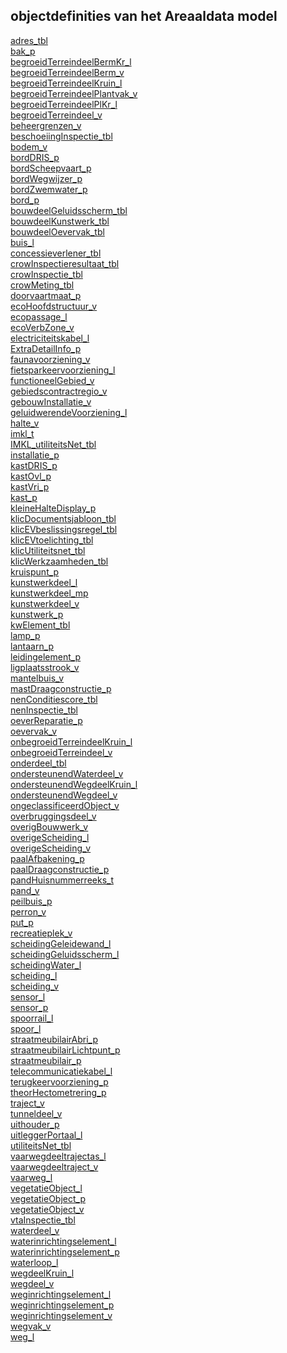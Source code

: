 ## objectdefinities van het Areaaldata model<br>

[adres_tbl](adres_tbl.html)<br>[bak_p](bak_p.html)<br>[begroeidTerreindeelBermKr_l](begroeidTerreindeelBermKr_l.html)<br>[begroeidTerreindeelBerm_v](begroeidTerreindeelBerm_v.html)<br>[begroeidTerreindeelKruin_l](begroeidTerreindeelKruin_l.html)<br>[begroeidTerreindeelPlantvak_v](begroeidTerreindeelPlantvak_v.html)<br>[begroeidTerreindeelPlKr_l](begroeidTerreindeelPlKr_l.html)<br>[begroeidTerreindeel_v](begroeidTerreindeel_v.html)<br>[beheergrenzen_v](beheergrenzen_v.html)<br>[beschoeiingInspectie_tbl](beschoeiingInspectie_tbl.html)<br>[bodem_v](bodem_v.html)<br>[bordDRIS_p](bordDRIS_p.html)<br>[bordScheepvaart_p](bordScheepvaart_p.html)<br>[bordWegwijzer_p](bordWegwijzer_p.html)<br>[bordZwemwater_p](bordZwemwater_p.html)<br>[bord_p](bord_p.html)<br>[bouwdeelGeluidsscherm_tbl](bouwdeelGeluidsscherm_tbl.html)<br>[bouwdeelKunstwerk_tbl](bouwdeelKunstwerk_tbl.html)<br>[bouwdeelOevervak_tbl](bouwdeelOevervak_tbl.html)<br>[buis_l](buis_l.html)<br>[concessieverlener_tbl](concessieverlener_tbl.html)<br>[crowInspectieresultaat_tbl](crowInspectieresultaat_tbl.html)<br>[crowInspectie_tbl](crowInspectie_tbl.html)<br>[crowMeting_tbl](crowMeting_tbl.html)<br>[doorvaartmaat_p](doorvaartmaat_p.html)<br>[ecoHoofdstructuur_v](ecoHoofdstructuur_v.html)<br>[ecopassage_l](ecopassage_l.html)<br>[ecoVerbZone_v](ecoVerbZone_v.html)<br>[electriciteitskabel_l](electriciteitskabel_l.html)<br>[ExtraDetailInfo_p](ExtraDetailInfo_p.html)<br>[faunavoorziening_v](faunavoorziening_v.html)<br>[fietsparkeervoorziening_l](fietsparkeervoorziening_l.html)<br>[functioneelGebied_v](functioneelGebied_v.html)<br>[gebiedscontractregio_v](gebiedscontractregio_v.html)<br>[gebouwInstallatie_v](gebouwInstallatie_v.html)<br>[geluidwerendeVoorziening_l](geluidwerendeVoorziening_l.html)<br>[halte_v](halte_v.html)<br>[imkl_t](imkl_t.html)<br>[IMKL_utiliteitsNet_tbl](IMKL_utiliteitsNet_tbl.html)<br>[installatie_p](installatie_p.html)<br>[kastDRIS_p](kastDRIS_p.html)<br>[kastOvl_p](kastOvl_p.html)<br>[kastVri_p](kastVri_p.html)<br>[kast_p](kast_p.html)<br>[kleineHalteDisplay_p](kleineHalteDisplay_p.html)<br>[klicDocumentsjabloon_tbl](klicDocumentsjabloon_tbl.html)<br>[klicEVbeslissingsregel_tbl](klicEVbeslissingsregel_tbl.html)<br>[klicEVtoelichting_tbl](klicEVtoelichting_tbl.html)<br>[klicUtiliteitsnet_tbl](klicUtiliteitsnet_tbl.html)<br>[klicWerkzaamheden_tbl](klicWerkzaamheden_tbl.html)<br>[kruispunt_p](kruispunt_p.html)<br>[kunstwerkdeel_l](kunstwerkdeel_l.html)<br>[kunstwerkdeel_mp](kunstwerkdeel_mp.html)<br>[kunstwerkdeel_v](kunstwerkdeel_v.html)<br>[kunstwerk_p](kunstwerk_p.html)<br>[kwElement_tbl](kwElement_tbl.html)<br>[lamp_p](lamp_p.html)<br>[lantaarn_p](lantaarn_p.html)<br>[leidingelement_p](leidingelement_p.html)<br>[ligplaatsstrook_v](ligplaatsstrook_v.html)<br>[mantelbuis_v](mantelbuis_v.html)<br>[mastDraagconstructie_p](mastDraagconstructie_p.html)<br>[nenConditiescore_tbl](nenConditiescore_tbl.html)<br>[nenInspectie_tbl](nenInspectie_tbl.html)<br>[oeverReparatie_p](oeverReparatie_p.html)<br>[oevervak_v](oevervak_v.html)<br>[onbegroeidTerreindeelKruin_l](onbegroeidTerreindeelKruin_l.html)<br>[onbegroeidTerreindeel_v](onbegroeidTerreindeel_v.html)<br>[onderdeel_tbl](onderdeel_tbl.html)<br>[ondersteunendWaterdeel_v](ondersteunendWaterdeel_v.html)<br>[ondersteunendWegdeelKruin_l](ondersteunendWegdeelKruin_l.html)<br>[ondersteunendWegdeel_v](ondersteunendWegdeel_v.html)<br>[ongeclassificeerdObject_v](ongeclassificeerdObject_v.html)<br>[overbruggingsdeel_v](overbruggingsdeel_v.html)<br>[overigBouwwerk_v](overigBouwwerk_v.html)<br>[overigeScheiding_l](overigeScheiding_l.html)<br>[overigeScheiding_v](overigeScheiding_v.html)<br>[paalAfbakening_p](paalAfbakening_p.html)<br>[paalDraagconstructie_p](paalDraagconstructie_p.html)<br>[pandHuisnummerreeks_t](pandHuisnummerreeks_t.html)<br>[pand_v](pand_v.html)<br>[peilbuis_p](peilbuis_p.html)<br>[perron_v](perron_v.html)<br>[put_p](put_p.html)<br>[recreatieplek_v](recreatieplek_v.html)<br>[scheidingGeleidewand_l](scheidingGeleidewand_l.html)<br>[scheidingGeluidsscherm_l](scheidingGeluidsscherm_l.html)<br>[scheidingWater_l](scheidingWater_l.html)<br>[scheiding_l](scheiding_l.html)<br>[scheiding_v](scheiding_v.html)<br>[sensor_l](sensor_l.html)<br>[sensor_p](sensor_p.html)<br>[spoorrail_l](spoorrail_l.html)<br>[spoor_l](spoor_l.html)<br>[straatmeubilairAbri_p](straatmeubilairAbri_p.html)<br>[straatmeubilairLichtpunt_p](straatmeubilairLichtpunt_p.html)<br>[straatmeubilair_p](straatmeubilair_p.html)<br>[telecommunicatiekabel_l](telecommunicatiekabel_l.html)<br>[terugkeervoorziening_p](terugkeervoorziening_p.html)<br>[theorHectometrering_p](theorHectometrering_p.html)<br>[traject_v](traject_v.html)<br>[tunneldeel_v](tunneldeel_v.html)<br>[uithouder_p](uithouder_p.html)<br>[uitleggerPortaal_l](uitleggerPortaal_l.html)<br>[utiliteitsNet_tbl](utiliteitsNet_tbl.html)<br>[vaarwegdeeltrajectas_l](vaarwegdeeltrajectas_l.html)<br>[vaarwegdeeltraject_v](vaarwegdeeltraject_v.html)<br>[vaarweg_l](vaarweg_l.html)<br>[vegetatieObject_l](vegetatieObject_l.html)<br>[vegetatieObject_p](vegetatieObject_p.html)<br>[vegetatieObject_v](vegetatieObject_v.html)<br>[vtaInspectie_tbl](vtaInspectie_tbl.html)<br>[waterdeel_v](waterdeel_v.html)<br>[waterinrichtingselement_l](waterinrichtingselement_l.html)<br>[waterinrichtingselement_p](waterinrichtingselement_p.html)<br>[waterloop_l](waterloop_l.html)<br>[wegdeelKruin_l](wegdeelKruin_l.html)<br>[wegdeel_v](wegdeel_v.html)<br>[weginrichtingselement_l](weginrichtingselement_l.html)<br>[weginrichtingselement_p](weginrichtingselement_p.html)<br>[weginrichtingselement_v](weginrichtingselement_v.html)<br>[wegvak_v](wegvak_v.html)<br>[weg_l](weg_l.html)<br>
